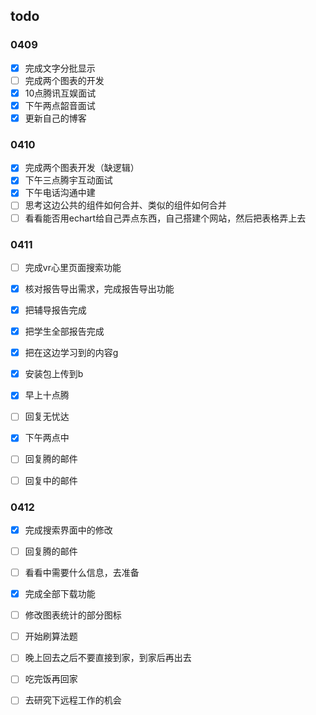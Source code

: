 ## todo

### 0409

- [x] 完成文字分批显示
- [ ] 完成两个图表的开发
- [x] 10点腾讯互娱面试
- [x] 下午两点韶音面试
- [x] 更新自己的博客

### 0410

- [x] 完成两个图表开发（缺逻辑）
- [x] 下午三点腾宇互动面试
- [x] 下午电话沟通中建
- [ ] 思考这边公共的组件如何合并、类似的组件如何合并
- [ ] 看看能否用echart给自己弄点东西，自己搭建个网站，然后把表格弄上去

### 0411

- [ ] 完成vr心里页面搜索功能

- [x] 核对报告导出需求，完成报告导出功能

- [x] 把辅导报告完成

- [x] 把学生全部报告完成
- [x] 把在这边学习到的内容g
- [x] 安装包上传到b
- [x] 早上十点腾
- [ ] 回复无忧达
- [x] 下午两点中
- [ ] 回复腾的邮件
- [ ] 回复中的邮件

### 0412

- [x] 完成搜索界面中的修改
- [ ] 回复腾的邮件
- [ ] 看看中需要什么信息，去准备
- [x] 完成全部下载功能
- [ ] 修改图表统计的部分图标
- [ ] 开始刷算法题
- [ ] 晚上回去之后不要直接到家，到家后再出去
- [ ] 吃完饭再回家
- [ ] 去研究下远程工作的机会

